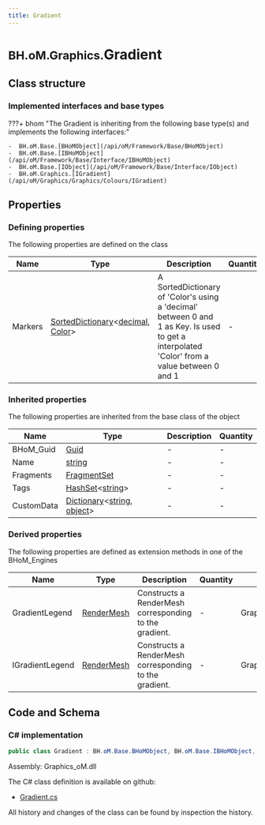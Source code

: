 ```yaml
---
title: Gradient
---
```


# <small>BH.oM.Graphics.</small>**Gradient**



## Class structure

### Implemented interfaces and base types

???+ bhom "The Gradient is inheriting from the following base type(s) and implements the following interfaces:"

    -  BH.oM.Base.[BHoMObject](/api/oM/Framework/Base/BHoMObject)
    -  BH.oM.Base.[IBHoMObject](/api/oM/Framework/Base/Interface/IBHoMObject)
    -  BH.oM.Base.[IObject](/api/oM/Framework/Base/Interface/IObject)
    -  BH.oM.Graphics.[IGradient](/api/oM/Graphics/Graphics/Colours/IGradient)


## Properties



### Defining properties

The following properties are defined on the class

| Name             | Type             | Description      | Quantity         |
|------------------|------------------|------------------|------------------|
| Markers | [SortedDictionary](https://learn.microsoft.com/en-us/dotnet/api/System.Collections.Generic.SortedDictionary-2?view=netstandard-2.0)&lt;[decimal](https://learn.microsoft.com/en-us/dotnet/api/System.Decimal?view=netstandard-2.0), [Color](https://learn.microsoft.com/en-us/dotnet/api/System.Drawing.Color?view=netstandard-2.0)&gt; | A SortedDictionary of 'Color's using a 'decimal' between 0 and 1 as Key. Is used to get a interpolated 'Color' from a value between 0 and 1 | - |


### Inherited properties
The following properties are inherited from the base class of the object

| Name             | Type             | Description      | Quantity         |
|------------------|------------------|------------------|------------------|
| BHoM_Guid | [Guid](https://learn.microsoft.com/en-us/dotnet/api/System.Guid?view=netstandard-2.0) | - | - |
| Name | [string](https://learn.microsoft.com/en-us/dotnet/api/System.String?view=netstandard-2.0) | - | - |
| Fragments | [FragmentSet](/api/oM/Framework/Base/FragmentSet) | - | - |
| Tags | [HashSet](https://learn.microsoft.com/en-us/dotnet/api/System.Collections.Generic.HashSet-1?view=netstandard-2.0)&lt;[string](https://learn.microsoft.com/en-us/dotnet/api/System.String?view=netstandard-2.0)&gt; | - | - |
| CustomData | [Dictionary](https://learn.microsoft.com/en-us/dotnet/api/System.Collections.Generic.Dictionary-2?view=netstandard-2.0)&lt;[string](https://learn.microsoft.com/en-us/dotnet/api/System.String?view=netstandard-2.0), [object](https://learn.microsoft.com/en-us/dotnet/api/System.Object?view=netstandard-2.0)&gt; | - | - |


### Derived properties

The following properties are defined as extension methods in one of the BHoM_Engines

| Name             | Type             | Description      | Quantity         | Engine           |
|------------------|------------------|------------------|------------------|------------------|
| GradientLegend | [RenderMesh](/api/oM/Graphics/Graphics/Render/RenderMesh) | Constructs a RenderMesh corresponding to the gradient. | - | Graphics_Engine |
| IGradientLegend | [RenderMesh](/api/oM/Graphics/Graphics/Render/RenderMesh) | Constructs a RenderMesh corresponding to the gradient. | - | Graphics_Engine |


## Code and Schema

### C# implementation

``` C# title="C#"
public class Gradient : BH.oM.Base.BHoMObject, BH.oM.Base.IBHoMObject, BH.oM.Base.IObject, BH.oM.Graphics.IGradient
```

Assembly: Graphics_oM.dll

The C# class definition is available on github:

- [Gradient.cs](https://github.com/BHoM/BHoM/blob/develop/Graphics_oM/Colours\Gradient.cs)

All history and changes of the class can be found by inspection the history.
